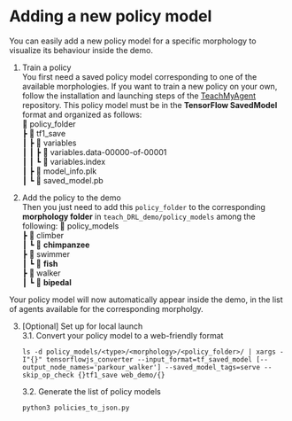 # Adding a new policy model
You can easily add a new policy model for a specific morphology to visualize its behaviour inside the demo.

1. Train a policy  
   You first need a saved policy model corresponding to one of the available morphologies. If you want to train a new policy on your own, follow the installation and launching steps of the [TeachMyAgent](http://developmentalsystems.org/TeachMyAgent/doc/#installation) repository.
   This policy model must be in the **TensorFlow SavedModel** format and organized as follows:  
   📂 policy_folder  
   ┣ 📂 tf1_save     
   ┃ ┣ 📂 variables   
   ┃ ┃ ┣ 📜 variables.data-00000-of-00001  
   ┃ ┃ ┗ 📜 variables.index  
   ┃ ┣ 📜 model_info.plk  
   ┃ ┗ 📜 saved_model.pb


2. Add the policy to the demo  
   Then you just need to add this `policy_folder` to the corresponding **morphology folder** in `teach_DRL_demo/policy_models` among the following:
   📂 policy_models    
   ┣ 📂 climber       
   ┃ ┗ 📂 **chimpanzee**  
   ┣ 📂 swimmer  
   ┃ ┗ 📂 **fish**  
   ┣ 📂 walker  
   ┃ ┗ 📂 **bipedal**

Your policy model will now automatically appear inside the demo, in the list of agents available for the corresponding morpholgy.

3. [Optional] Set up for local launch  
   3.1. Convert your policy model to a web-friendly format
    ```
    ls -d policy_models/<type>/<morphology>/<policy_folder>/ | xargs -I"{}" tensorflowjs_converter --input_format=tf_saved_model [--output_node_names='parkour_walker'] --saved_model_tags=serve --skip_op_check {}tf1_save web_demo/{}
    ```
   3.2. Generate the list of policy models
   ```
   python3 policies_to_json.py
   ```